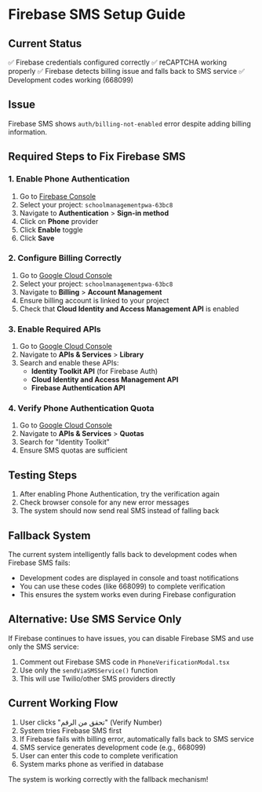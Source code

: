 # Firebase SMS Setup Guide

## Current Status
✅ Firebase credentials configured correctly
✅ reCAPTCHA working properly
✅ Firebase detects billing issue and falls back to SMS service
✅ Development codes working (668099)

## Issue
Firebase SMS shows `auth/billing-not-enabled` error despite adding billing information.

## Required Steps to Fix Firebase SMS

### 1. Enable Phone Authentication
1. Go to [Firebase Console](https://console.firebase.google.com)
2. Select your project: `schoolmanagementpwa-63bc8`
3. Navigate to **Authentication** > **Sign-in method**
4. Click on **Phone** provider
5. Click **Enable** toggle
6. Click **Save**

### 2. Configure Billing Correctly
1. Go to [Google Cloud Console](https://console.cloud.google.com)
2. Select your project: `schoolmanagementpwa-63bc8`
3. Navigate to **Billing** > **Account Management**
4. Ensure billing account is linked to your project
5. Check that **Cloud Identity and Access Management API** is enabled

### 3. Enable Required APIs
1. Go to [Google Cloud Console](https://console.cloud.google.com)
2. Navigate to **APIs & Services** > **Library**
3. Search and enable these APIs:
   - **Identity Toolkit API** (for Firebase Auth)
   - **Cloud Identity and Access Management API**
   - **Firebase Authentication API**

### 4. Verify Phone Authentication Quota
1. Go to [Google Cloud Console](https://console.cloud.google.com)
2. Navigate to **APIs & Services** > **Quotas**
3. Search for "Identity Toolkit"
4. Ensure SMS quotas are sufficient

## Testing Steps
1. After enabling Phone Authentication, try the verification again
2. Check browser console for any new error messages
3. The system should now send real SMS instead of falling back

## Fallback System
The current system intelligently falls back to development codes when Firebase SMS fails:
- Development codes are displayed in console and toast notifications
- You can use these codes (like 668099) to complete verification
- This ensures the system works even during Firebase configuration

## Alternative: Use SMS Service Only
If Firebase continues to have issues, you can disable Firebase SMS and use only the SMS service:
1. Comment out Firebase SMS code in `PhoneVerificationModal.tsx`
2. Use only the `sendViaSMSService()` function
3. This will use Twilio/other SMS providers directly

## Current Working Flow
1. User clicks "تحقق من الرقم" (Verify Number)
2. System tries Firebase SMS first
3. If Firebase fails with billing error, automatically falls back to SMS service
4. SMS service generates development code (e.g., 668099)
5. User can enter this code to complete verification
6. System marks phone as verified in database

The system is working correctly with the fallback mechanism!